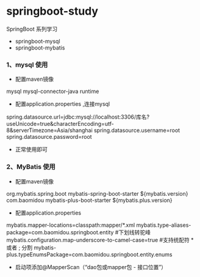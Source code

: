 # springboot-study
SpringBoot 系列学习

- springboot-mysql
- springboot-mybatis




### 1、mysql 使用
- 配置maven镜像


<dependency>
    <groupId>mysql</groupId>
    <artifactId>mysql-connector-java</artifactId>
    <scope>runtime</scope>
</dependency>


- 配置application.properties ,连接mysql


spring.datasource.url=jdbc:mysql://localhost:3306/库名?useUnicode=true&characterEncoding=utf-8&serverTimezone=Asia/shanghai
spring.datasource.username=root
spring.datasource.password=root

- 正常使用即可


### 2、MyBatis 使用
- 配置maven镜像


<!--    Mybatis -->
<dependency>
    <groupId>org.mybatis.spring.boot</groupId>
    <artifactId>mybatis-spring-boot-starter</artifactId>
    <version>${mybatis.version}</version>
</dependency>

<!--   MyBatis-Plus  -->
<dependency>
    <groupId>com.baomidou</groupId>
    <artifactId>mybatis-plus-boot-starter</artifactId>
    <version>${mybatis.plus.version}</version>
</dependency>


- 配置application.properties 


mybatis.mapper-locations=classpath:mapper/*.xml
mybatis.type-aliases-package=com.baomidou.springboot.entity
#下划线转驼峰
mybatis.configuration.map-underscore-to-camel-case=true
#支持统配符 * 或者 ; 分割
mybatis-plus.typeEnumsPackage=com.baomidou.springboot.entity.enums

- 启动项添加@MapperScan（“dao包或mapper包 - 接口位置”）



























